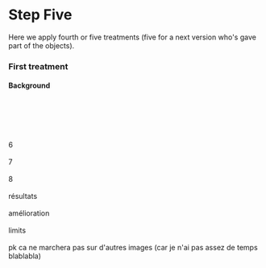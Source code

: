 
<h1>Step Five</h1>

Here we apply fourth or five treatments (five for a next version who's gave part of the objects).

<h3>First treatment</h3>

<h4>Background</h4>








<br><br>























<br><br>
6
<br><br>
7
<br><br>
8
<br><br>
résultats
<br><br>
amélioration
<br><br>
limits
<br><br>
pk ca ne marchera pas sur d'autres images (car je n'ai pas assez de temps blablabla)
<br><br>

